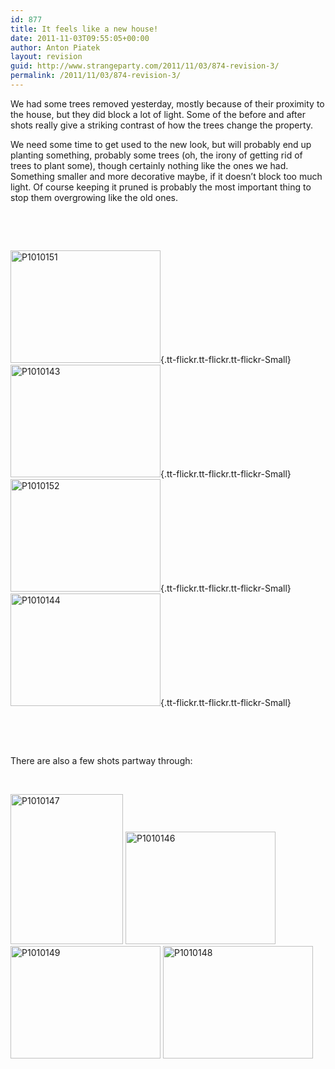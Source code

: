 ```yaml
---
id: 877
title: It feels like a new house!
date: 2011-11-03T09:55:05+00:00
author: Anton Piatek
layout: revision
guid: http://www.strangeparty.com/2011/11/03/874-revision-3/
permalink: /2011/11/03/874-revision-3/
---
```

We had some trees removed yesterday, mostly because of their proximity to the house, but they did block a lot of light. Some of the before and after shots really give a striking contrast of how the trees change the property.

We need some time to get used to the new look, but will probably end up planting something, probably some trees (oh, the irony of getting rid of trees to plant some), though certainly nothing like the ones we had. Something smaller and more decorative maybe, if it doesn&#8217;t block too much light. Of course keeping it pruned is probably the most important thing to stop them overgrowing like the old ones.

&nbsp;

&nbsp;

[<img src="http://farm7.static.flickr.com/6219/6308791736_6554e52d79_m.jpg" alt="P1010151" width="240" height="180" border="0" />](http://farm7.static.flickr.com/6219/6308791736_6554e52d79_b.jpg "P1010151"){.tt-flickr.tt-flickr.tt-flickr-Small}[<img src="http://farm7.static.flickr.com/6117/6308269365_584ccdd530_m.jpg" alt="P1010143" width="240" height="180" border="0" />](http://farm7.static.flickr.com/6117/6308269365_584ccdd530_b.jpg "P1010143"){.tt-flickr.tt-flickr.tt-flickr-Small}[<img src="http://farm7.static.flickr.com/6092/6308790184_ce1fe7559f_m.jpg" alt="P1010152" width="240" height="180" border="0" />](http://farm7.static.flickr.com/6092/6308790184_ce1fe7559f_b.jpg "P1010152"){.tt-flickr.tt-flickr.tt-flickr-Small}[<img src="http://farm7.static.flickr.com/6233/6308790028_f9a14391ec_m.jpg" alt="P1010144" width="240" height="180" border="0" />](http://farm7.static.flickr.com/6233/6308790028_f9a14391ec_b.jpg "P1010144"){.tt-flickr.tt-flickr.tt-flickr-Small}

&nbsp;

&nbsp;

There are also a few shots partway through:

&nbsp;

[<img src="http://farm7.static.flickr.com/6236/6308791276_9c9c094f02_m.jpg" alt="P1010147" width="180" height="240" border="0" />](http://farm7.static.flickr.com/6236/6308791276_9c9c094f02_b.jpg "P1010147") [<img src="http://farm7.static.flickr.com/6056/6308791860_e2dfdbc08d_m.jpg" alt="P1010146" width="240" height="180" border="0" />](http://farm7.static.flickr.com/6056/6308791860_e2dfdbc08d_b.jpg "P1010146") [<img src="http://farm7.static.flickr.com/6050/6308791052_d1926c8624_m.jpg" alt="P1010149" width="240" height="180" border="0" />](http://farm7.static.flickr.com/6050/6308791052_d1926c8624_b.jpg "P1010149") [<img src="http://farm7.static.flickr.com/6042/6308269197_8fbbfb17d9_m.jpg" alt="P1010148" width="240" height="180" border="0" />](http://farm7.static.flickr.com/6042/6308269197_8fbbfb17d9_b.jpg "P1010148")